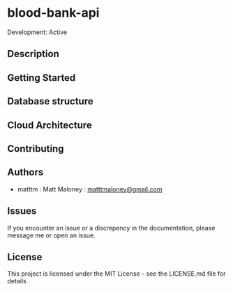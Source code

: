 # blood-bank-api

Development: Active

## Description

## Getting Started

## Database structure

## Cloud Architecture


## Contributing

## Authors

- matttm : Matt Maloney : matttmaloney@gmail.com

## Issues

If you encounter an issue or a discrepency in the documentation, please message me or open an issue.

## License

This project is licensed under the MIT License - see the LICENSE.md file for details
